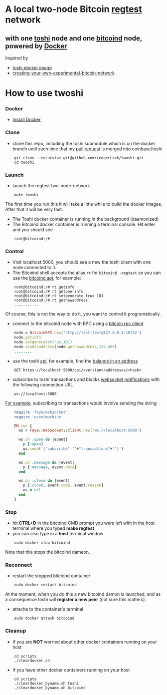 # A local two-node Bitcoin [regtest](https://bitcoin.org/en/developer-examples#regtest-mode) network 
## with one [toshi](https://toshi.io) node and one [bitcoind](https://en.bitcoin.it/wiki/Bitcoind) node, powered by [Docker](https://www.docker.com/)

Inspired by
- [toshi docker image](http://www.soroushjp.com/2014/10/15/deploying-your-own-toshi-api-bitcoin-node-using-coreos-docker-aws/)
- [creating-your-own-experimental-bitcoin-network](http://geraldkaszuba.com/creating-your-own-experimental-bitcoin-network/)

# How to use twoshi
### Docker
- [Install Docker](https://docs.docker.com/installation/)

### Clone
- clone this repo, including the toshi submodule which is on the docker branch until such time that my [pull request](https://github.com/coinbase/toshi/pull/131) is merged into coinbase/toshi
```Batchfile
	git clone --recursive git@github.com:LedgerLock/twoshi.git
	cd twoshi
```
### Launch 
- launch the regtest two-node-network
```Batchfile
	make twoshi
```
The first time you run this it will take a little while to build the docker images. After that it will be very fast.

- The Toshi docker container is running in the background (daemonized)
- The Bitcoind docker container is running a terminal console. Hit enter and you should see
```Batchfile
	root@bitcoind:/#
```

### Control
- Visit localhost:5000, you should see a new the toshi client with one node connected to it.
- The Bitcoind shell accepts the alias `rt` for `bitcoind -regtest` so you can use the [bitcoind api](https://bitcoin.org/en/developer-reference#bitcoin-core-apis), for example:
```Batchfile
	root@bitcoind:/# rt getinfo
	root@bitcoind:/# rt getpeerinfo
	root@bitcoind:/# rt setgenerate true 101
	root@bitcoind:/# rt getnewaddress
	...........
```
Of course, this is not the way to do it, you want to control it programatically.

- connect to the bitcoind node with RPC using a [bitcoin rpc client](https://en.bitcoin.it/wiki/API_reference_(JSON-RPC)#Ruby)
```Ruby
	node = BitcoinRPC.new('http://test:test@127.0.0.1:18332')
	node.getinfo
	node.setgenerate(true,101)
	node.sendtoaddress(node.getnewaddress,123.456)
	........
```
- use the toshi [api](https://toshi.io/docs/), for example, find the [balance in an address](https://toshi.io/docs/#get-address-balance)
```Batchfile
	GET https://localhost:5000/api/<version>/addresses/<hash>
```
- subscribe to toshi transactions and blocks [websocket notifications](https://toshi.io/docs/#websockets) with the following connection URL
```Batchfile
	ws://localhost:5000
```
[For example](https://github.com/faye/faye-websocket-ruby), subscribing to transactions would involve sending the string
```Ruby
	require 'faye/websocket'
	require 'eventmachine'

	EM.run {
	  ws = Faye::WebSocket::Client.new('ws://localhost:5000')

	  ws.on :open do |event|
	    p [:open]
	    ws.send('{"subscribe":"'+"transactions"+'"}')
	  end

	  ws.on :message do |event|
	    p [:message, event.data]
	  end

	  ws.on :close do |event|
	    p [:close, event.code, event.reason]
	    ws = nil
	  end
	}
```

### Stop
- hit **CTRL+D** in the bitcoind CMD prompt you were left with in the host terminal where you typed **make regtest**
- you can also type in a **host** terminal window
```Batchfile
	sudo docker stop bitcoind
```
Note that this stops the bitcoind dameon.

### Reconnect

- restart the stopped bitciond container
```Batchfile
	sudo docker restart bitcoind	
```
At the moment, when you do this a new bitcoind damon is launched, and as a consequence toshi will **register a new peer** (not sure this matters).
- attache to the container's terminal
```Batchfile
	sudo docker attach bitcoind
```

### Cleanup
- If you are **NOT** worried about other docker containers running on your host 
```Batchfile
	cd scripts
	./cleardocker.sh
```
- If you have other docker containers running on your host 
```Batchfile
	cd scripts
	./cleardocker_byname.sh toshi
	./cleardocker_byname.sh bitcoind
```